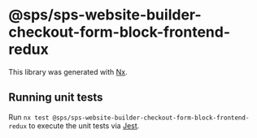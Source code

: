 # @sps/sps-website-builder-checkout-form-block-frontend-redux

This library was generated with [Nx](https://nx.dev).

## Running unit tests

Run `nx test @sps/sps-website-builder-checkout-form-block-frontend-redux` to execute the unit tests via [Jest](https://jestjs.io).
